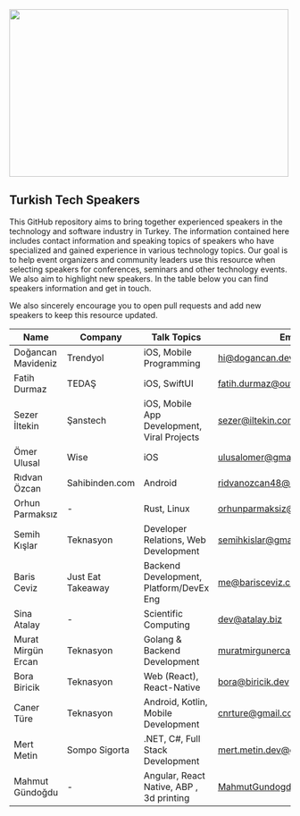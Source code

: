 <img src="https://i.imgur.com/cTFCwRK.png" width="500" height="300">

## Turkish Tech Speakers
This GitHub repository aims to bring together experienced speakers in the technology and software industry in Turkey. The information contained here includes contact information and speaking topics of speakers who have specialized and gained experience in various technology topics. Our goal is to help event organizers and community leaders use this resource when selecting speakers for conferences, seminars and other technology events. We also aim to highlight new speakers. In the table below you can find speakers information and get in touch.

We also sincerely encourage you to open pull requests and add new speakers to keep this resource updated.

|Name|Company|Talk Topics|Email|LinkedIn|
|--|---|--|--|--|
|Doğancan Mavideniz|Trendyol| iOS, Mobile Programming |hi@dogancan.dev| [link](https://www.linkedin.com/in/johndoe/)|
|Fatih Durmaz|TEDAŞ| iOS, SwiftUI |fatih.durmaz@outlook.com| [link](https://www.linkedin.com/in/fthdrmz23/)|
|Sezer İltekin|Şanstech| iOS, Mobile App Development, Viral Projects |sezer@iltekin.com| [link](https://www.linkedin.com/in/iltekin/)|
|Ömer Ulusal|Wise| iOS |ulusalomer@gmail.com| [link](https://www.linkedin.com/in/ulusalomer/)|
| Rıdvan Özcan | Sahibinden.com | Android | ridvanozcan48@hotmail.com.com | [link](https://www.linkedin.com/in/ridvanozcan/)|
| Orhun Parmaksız | \- | Rust, Linux | orhunparmaksiz@gmail.com | [link](https://www.linkedin.com/in/orhunp/)|
| Semih Kışlar | Teknasyon | Developer Relations, Web Development | semihkislar@gmail.com | [link](https://www.linkedin.com/in/semihkislar/)|
| Baris Ceviz | Just Eat Takeaway | Backend Development, Platform/DevEx Eng | me@barisceviz.com | [link](https://www.linkedin.com/in/peacecwz/)|
| Sina Atalay | \- | Scientific Computing | dev@atalay.biz | [link](https://www.linkedin.com/in/sinaatalay/)|
| Murat Mirgün Ercan | Teknasyon | Golang & Backend Development | muratmirgunercan@gmail.com | [link](https://www.linkedin.com/in/murat-m-ercan/)|
| Bora Biricik | Teknasyon | Web (React), React-Native | bora@biricik.dev | [link](https://www.linkedin.com/in/bora-biricik/)|
| Caner Türe | Teknasyon | Android, Kotlin, Mobile Development | cnrture@gmail.com | [link](https://www.linkedin.com/in/cnrture/)|
| Mert Metin | Sompo Sigorta | .NET, C#, Full Stack Development | mert.metin.dev@gmail.com | [link](https://www.linkedin.com/in/mrtmtn/)|
| Mahmut Gündoğdu | - | Angular, React Native, ABP , 3d printing | MahmutGundogdu@hotmail.com.tr | [link](https://www.linkedin.com/in/mahmutgundogdu/)|
